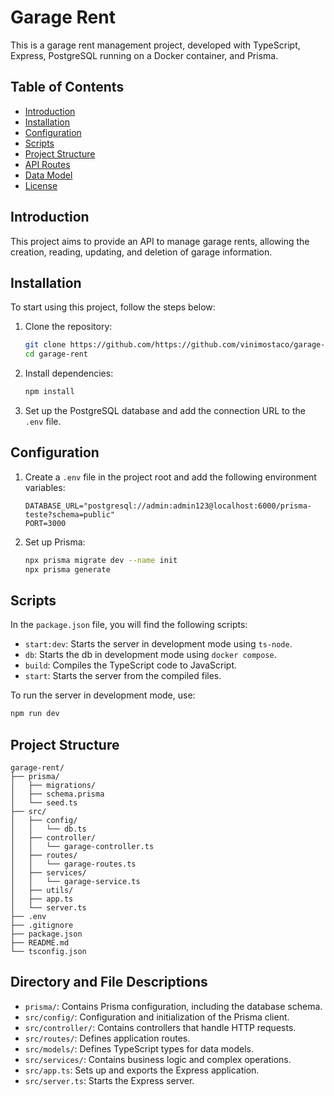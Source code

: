# Garage Rent

This is a garage rent management project, developed with TypeScript, Express, PostgreSQL running on a Docker container, and Prisma.

## Table of Contents

- [Introduction](#introduction)
- [Installation](#installation)
- [Configuration](#configuration)
- [Scripts](#scripts)
- [Project Structure](#project-structure)
- [API Routes](#api-routes)
- [Data Model](#data-model)
- [License](#license)

## Introduction

This project aims to provide an API to manage garage rents, allowing the creation, reading, updating, and deletion of garage information.

## Installation

To start using this project, follow the steps below:

1. Clone the repository:

    ```sh
    git clone https://github.com/https://github.com/vinimostaco/garage-rent.git/garage-rent.git
    cd garage-rent
    ```

2. Install dependencies:

    ```sh
    npm install
    ```

3. Set up the PostgreSQL database and add the connection URL to the `.env` file.

## Configuration

1. Create a `.env` file in the project root and add the following environment variables:

    ```env
    DATABASE_URL="postgresql://admin:admin123@localhost:6000/prisma-teste?schema=public"
    PORT=3000
    ```

2. Set up Prisma:

    ```sh
    npx prisma migrate dev --name init
    npx prisma generate
    ```

## Scripts

In the `package.json` file, you will find the following scripts:

- `start:dev`: Starts the server in development mode using `ts-node`.
- `db`: Starts the db in development mode using `docker compose`.
- `build`: Compiles the TypeScript code to JavaScript.
- `start`: Starts the server from the compiled files.

To run the server in development mode, use:

```sh
npm run dev
```

## Project Structure
```
garage-rent/
├── prisma/
│   ├── migrations/
│   ├── schema.prisma
│   └── seed.ts
├── src/
│   ├── config/
│   │   └── db.ts
│   ├── controller/
│   │   └── garage-controller.ts
│   ├── routes/
│   │   └── garage-routes.ts
│   ├── services/
│   │   └── garage-service.ts
│   ├── utils/
│   ├── app.ts
│   └── server.ts
├── .env
├── .gitignore
├── package.json
├── README.md
└── tsconfig.json
```

## Directory and File Descriptions

- `prisma/`: Contains Prisma configuration, including the database schema.
- `src/config/`: Configuration and initialization of the Prisma client.
- `src/controller/`: Contains controllers that handle HTTP requests.
- `src/routes/`: Defines application routes.
- `src/models/`: Defines TypeScript types for data models.
- `src/services/`: Contains business logic and complex operations.
- `src/app.ts`: Sets up and exports the Express application.
- `src/server.ts`: Starts the Express server.

